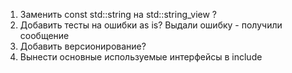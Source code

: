 1. Заменить const std::string на std::string_view ?
2. Добавить тесты на ошибки as is? Выдали ошибку - получили сообщение
3. Добавить версионирование?
4. Вынести основные используемые интерфейсы в include
